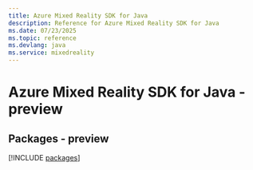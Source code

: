 ```yaml
---
title: Azure Mixed Reality SDK for Java
description: Reference for Azure Mixed Reality SDK for Java
ms.date: 07/23/2025
ms.topic: reference
ms.devlang: java
ms.service: mixedreality
---
```

# Azure Mixed Reality SDK for Java - preview
## Packages - preview
[!INCLUDE [packages](mixed-reality-index.md)]
